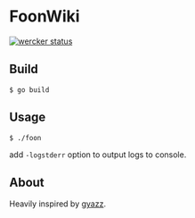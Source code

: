 FoonWiki
====
[![wercker status](https://app.wercker.com/status/bc898b19b3b38ec14fb9319ea3ab8cc7/s "wercker status")](https://app.wercker.com/project/bykey/bc898b19b3b38ec14fb9319ea3ab8cc7)

Build
-----
```
$ go build
```

Usage
-----
```
$ ./foon
```
add `-logstderr` option to output logs to console.

About
---
Heavily inspired by [gyazz](http://gyazz.com).
